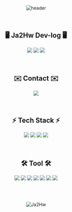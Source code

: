 <div align="center">
  <img src="https://capsule-render.vercel.app/api?type=rect&height=200&color=gradient&text=Welcome%20to%20Ja2Hw%20Dev-log%20☀️&textBg=false&fontSize=54&fontColor=eeeeee&animation=blinking" alt="header">
</div><br><br>

<div align="center">
  <h2>🖥️ Ja2Hw Dev-log 🖥️</h2>
</div>
<div align="center">
	<a href="https://github.com/Ja2Hw/" target="_blank"><img src="https://img.shields.io/badge/GitHub-181717?style=for-the-badge&logo=github&logoColor=white"/></a> 
	<a href="https://ja2hw.tistory.com/" target="_blank"><img src="https://img.shields.io/badge/TISTORY-E33332?style=for-the-badge&logo=tistory&logoColor=white"/></a> 
	<a href="https://ja2hw.netlify.app/" target="_blank"><img src="https://img.shields.io/badge/Ja2Hw Devlog-72EF36?style=for-the-badge&logo=gumtree&logoColor=white"/></a>	
</div><br><br>

<div align="center">
  <h2>✉️ Contact ✉️</h2>
</div>
<div align="center">
    <a href="mailto:kjhm0813@gmail.com">
        <img src="https://img.shields.io/badge/Gmail-EA4335?style=for-the-badge&logo=Gmail&logoColor=white"> 
    </a>
</div><br><br>

<div align="center">
  <h2>⚡ Tech Stack ⚡</h2>
</div>
<div align="center">
	<img src="https://img.shields.io/badge/Python-3776AB?style=for-the-badge&logo=python&logoColor=white">
	<img src="https://img.shields.io/badge/mysql-4479A1?style=for-the-badge&logo=mysql&logoColor=white"> 
	<img src="https://img.shields.io/badge/Java-007396?style=for-the-badge&logo=Java&logoColor=white"> 
 	<img src="https://img.shields.io/badge/C++-A8B9CC?style=for-the-badge&logo=cplusplus&logoColor=white"> 
</div><br><br>

<div align="center">
  <h2>🛠️ Tool 🛠️</h2>
</div>
<div align="center">
	<img src="https://img.shields.io/badge/Visual Studio Code-007ACC?style=flat-square&logo=visual-studio-code&logoColor=white">
        <img src="https://img.shields.io/badge/Visual Studio-5C2D91?style=flat-square&logo=visual-studio&logoColor=white">
        <img src="https://img.shields.io/badge/Anaconda-44A833?style=flat-square&logo=anaconda&logoColor=white">
	<img src="https://img.shields.io/badge/Git-F05032?style=flat-square&logo=git&logoColor=white">
        <img src="https://img.shields.io/badge/GitHub-181717?style=flat-square&logo=github&logoColor=white">
	<img src="https://img.shields.io/badge/linux-FCC624?style=for-the-badge&logo=linux&logoColor=black"> 
	<img src="https://img.shields.io/badge/Andoid Studio-3DDC84?style=flat-square&logo=androidstudio&logoColor=white">
</div><br><br>

## 
<div align="center">
  <img src="https://github-readme-stats.vercel.app/api?username=ja2hw&theme=ambient_gradient&show_icons=true&include_all_commits=true" alt="Ja2Hw">
</div><br>
<!-- ![Hits](https://hits.seeyoufarm.com/api/count/incr/badge.svg?url=https%3A%2F%2Fgithub.com%2Fjagaldol) -->

<!--

Here are some ideas to get you started:

- 🔭 I’m currently working on ...
- 🌱 I’m currently learning ...
- 👯 I’m looking to collaborate on ...
- 🤔 I’m looking for help with ...
- 💬 Ask me about ...
- 📫 How to reach me: ...
- 😄 Pronouns: ...
- ⚡ Fun fact: ...
-->
<!--
**Ja2Hw/Ja2Hw** is a ✨ _special_ ✨ repository because its `README.md` (this file) appears on your GitHub profile.

Here are some ideas to get you started:

- 🔭 I’m currently working on ...
- 🌱 I’m currently learning ...
- 👯 I’m looking to collaborate on ...
- 🤔 I’m looking for help with ...
- 💬 Ask me about ...
- 📫 How to reach me: ...
- 😄 Pronouns: ...
- ⚡ Fun fact: ...
-->
